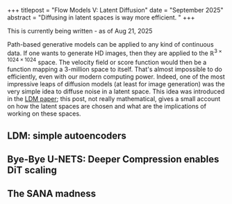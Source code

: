 +++
titlepost = "Flow Models V: Latent Diffusion"
date = "September 2025"
abstract = "Diffusing in latent spaces is way more efficient. "
+++

This is currently being written - as of Aug 21, 2025

Path-based generative models can be applied to any kind of continuous data. If one wants to generate HD images, then they are applied to the $\mathbb{R}^{3 \times 1024 \times 1024}$ space. The velocity field or score function would then be a function mapping a 3-million space to itself. That's almost impossible to do efficiently, even with our modern computing power. Indeed, one of the most impressive leaps of diffusion models (at least for image generation) was the very simple idea to diffuse noise in a latent space. This idea was introduced in the [LDM paper](...); this post, not really mathematical, gives a small account on how the latent spaces are chosen and what are the implications of working on these spaces. 

## LDM: simple autoencoders

## Bye-Bye U-NETS: Deeper Compression enables DiT scaling

## The SANA madness